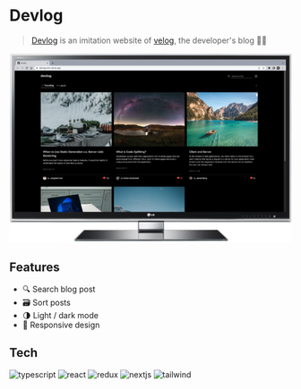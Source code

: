 # Devlog

> [Devlog](https://devlog-next.vercel.app/) is an imitation website of [velog](https://velog.io/), the developer's blog ✍🏻

<p align="center"><img src="public/images/github-cover.png"></p>

## Features

- 🔍 Search blog post
- 🗃️ Sort posts
- 🌗 Light / dark mode
- 📱 Responsive design

## Tech

<p align="left">
    <img src="https://img.shields.io/badge/TypeScript-007ACC?style=for-the-badge&logo=typescript&logoColor=white" alt="typescript">
    <img src="https://img.shields.io/badge/React-20232A?style=for-the-badge&logo=react&logoColor=61DAFB" alt="react">
    <img src="https://img.shields.io/badge/Redux-593D88?style=for-the-badge&logo=redux&logoColor=white" alt="redux">
    <img src="https://img.shields.io/badge/next.js-000000?style=for-the-badge&logo=nextdotjs&logoColor=white" alt='nextjs'>
    <img src="https://img.shields.io/badge/Tailwind_CSS-38B2AC?style=for-the-badge&logo=tailwind-css&logoColor=white" alt="tailwind">
</p>
